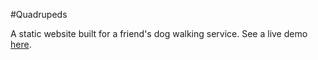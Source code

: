 #Quadrupeds

A static website built for a friend's dog walking service.
See a live demo [here](http://www.quadrupedsllc.com/).

